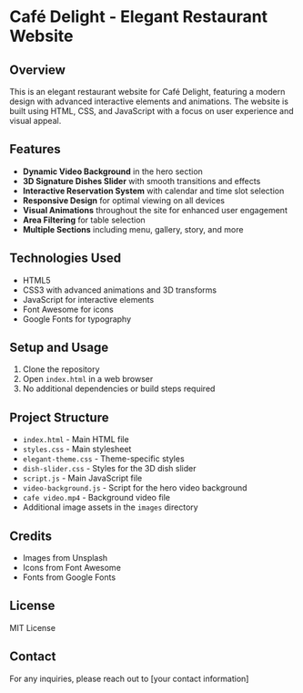 # Café Delight - Elegant Restaurant Website

## Overview
This is an elegant restaurant website for Café Delight, featuring a modern design with advanced interactive elements and animations. The website is built using HTML, CSS, and JavaScript with a focus on user experience and visual appeal.

## Features
- **Dynamic Video Background** in the hero section
- **3D Signature Dishes Slider** with smooth transitions and effects
- **Interactive Reservation System** with calendar and time slot selection
- **Responsive Design** for optimal viewing on all devices
- **Visual Animations** throughout the site for enhanced user engagement
- **Area Filtering** for table selection
- **Multiple Sections** including menu, gallery, story, and more

## Technologies Used
- HTML5
- CSS3 with advanced animations and 3D transforms
- JavaScript for interactive elements
- Font Awesome for icons
- Google Fonts for typography

## Setup and Usage
1. Clone the repository
2. Open `index.html` in a web browser
3. No additional dependencies or build steps required

## Project Structure
- `index.html` - Main HTML file
- `styles.css` - Main stylesheet
- `elegant-theme.css` - Theme-specific styles
- `dish-slider.css` - Styles for the 3D dish slider
- `script.js` - Main JavaScript file
- `video-background.js` - Script for the hero video background
- `cafe video.mp4` - Background video file
- Additional image assets in the `images` directory

## Credits
- Images from Unsplash
- Icons from Font Awesome
- Fonts from Google Fonts

## License
MIT License

## Contact
For any inquiries, please reach out to [your contact information] 
